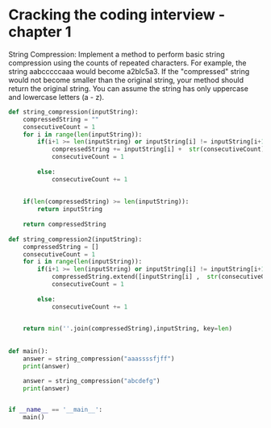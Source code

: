 # Cracking the coding interview - chapter 1

String Compression: Implement a method to perform basic string compression using the counts
of repeated characters. For example, the string aabcccccaaa would become a2blc5a3. If the
"compressed" string would not become smaller than the original string, your method should return
the original string. You can assume the string has only uppercase and lowercase letters (a - z).



``` python
def string_compression(inputString):
    compressedString = ""
    consecutiveCount = 1
    for i in range(len(inputString)):
        if(i+1 >= len(inputString) or inputString[i] != inputString[i+1]):
            compressedString += inputString[i] +  str(consecutiveCount)
            consecutiveCount = 1
            
        else:
            consecutiveCount += 1
            
    
    if(len(compressedString) >= len(inputString)):
        return inputString
    
    return compressedString
        
def string_compression2(inputString):
    compressedString = []
    consecutiveCount = 1
    for i in range(len(inputString)):
        if(i+1 >= len(inputString) or inputString[i] != inputString[i+1]):
            compressedString.extend([inputString[i] ,  str(consecutiveCount)])
            consecutiveCount = 1
            
        else:
            consecutiveCount += 1
            

    return min(''.join(compressedString),inputString, key=len)
    
    
def main():
    answer = string_compression("aaassssfjff")
    print(answer)

    answer = string_compression("abcdefg")
    print(answer)


if __name__ == '__main__':
    main()
```
